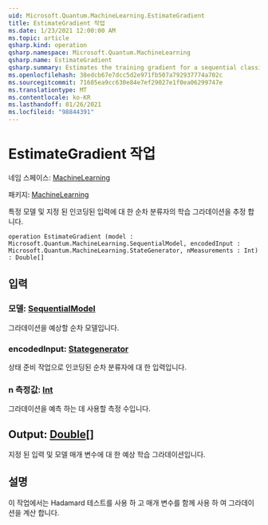 ```yaml
---
uid: Microsoft.Quantum.MachineLearning.EstimateGradient
title: EstimateGradient 작업
ms.date: 1/23/2021 12:00:00 AM
ms.topic: article
qsharp.kind: operation
qsharp.namespace: Microsoft.Quantum.MachineLearning
qsharp.name: EstimateGradient
qsharp.summary: Estimates the training gradient for a sequential classifier at a particular model and for a given encoded input.
ms.openlocfilehash: 38edcb67e7dcc5d2e971fb507a792937774a702c
ms.sourcegitcommit: 71605ea9cc630e84e7ef29027e1f0ea06299747e
ms.translationtype: MT
ms.contentlocale: ko-KR
ms.lasthandoff: 01/26/2021
ms.locfileid: "98844391"
---
```

# <a name="estimategradient-operation"></a>EstimateGradient 작업

네임 스페이스: [MachineLearning](xref:Microsoft.Quantum.MachineLearning)

패키지: [MachineLearning](https://nuget.org/packages/Microsoft.Quantum.MachineLearning)


특정 모델 및 지정 된 인코딩된 입력에 대 한 순차 분류자의 학습 그라데이션을 추정 합니다.

```qsharp
operation EstimateGradient (model : Microsoft.Quantum.MachineLearning.SequentialModel, encodedInput : Microsoft.Quantum.MachineLearning.StateGenerator, nMeasurements : Int) : Double[]
```


## <a name="input"></a>입력

### <a name="model--sequentialmodel"></a>모델: [SequentialModel](xref:Microsoft.Quantum.MachineLearning.SequentialModel)

그라데이션을 예상할 순차 모델입니다.


### <a name="encodedinput--stategenerator"></a>encodedInput: [Stategenerator](xref:Microsoft.Quantum.MachineLearning.StateGenerator)

상태 준비 작업으로 인코딩된 순차 분류자에 대 한 입력입니다.


### <a name="nmeasurements--int"></a>n 측정값: [Int](xref:microsoft.quantum.lang-ref.int)

그라데이션을 예측 하는 데 사용할 측정 수입니다.



## <a name="output--double"></a>Output: [Double](xref:microsoft.quantum.lang-ref.double)[]

지정 된 입력 및 모델 매개 변수에 대 한 예상 학습 그라데이션입니다.

## <a name="remarks"></a>설명

이 작업에서는 Hadamard 테스트를 사용 하 고 매개 변수를 함께 사용 하 여 그라데이션을 계산 합니다.